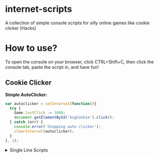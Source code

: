 # internet-scripts
A collection of simple console scripts for silly online games like cookie clicker [Hacks]

# How to use?
To open the console on your browser, click CTRL+Shift+C, then click the console tab, paste the script in, and have fun!

## Cookie Clicker

**Simple AutoClicker:**
```javascript
var autoclicker = setInterval(function(){
  try {
    Game.lastClick -= 1000;
    document.getElementById('bigCookie').click();
  } catch (err) {
    console.error('Stopping auto clicker');
    clearInterval(autoclicker);
  }
}, 1);
```

<details>
  <summary>Single Line Scripts</summary>

- ```Game.Achievements['<achievement name>'].won=1;``` - unlocks the achievement of your choice

- ```Game.Ascend(1);``` - ascend to a heavenly space, turning your cookies into Heavenly Chips and Prestige

- ```Game.AscendTimer=<time>;``` - change the Ascend Timer

- ```Game.bakeryName="<bakery name>";``` - set a name for your bakery

- ```Game.bakeryNameRefresh();``` - refresh your bakery name

- ```Game.BuildAscendTree();``` - build the Ascend Tree

- ```Game.buyBulk=<1/10/100>;``` - changes your X# buy amount

- ```Game.CalculateGains();``` - calculates gains

- ```Game.computedMouseCps;``` - computes your mouse Cps (mouse cookies per second amount)

- ```Game.computedMouseCps=<your desired mouse Cps amount>;``` - change your mouse Cps

- ```Game.dragonLevel=<level>;``` - set your dragon level

- ```Game.gainLumps(<amount of lumps>);``` - add as many lumps as you want

- ```Game.Has('<achievement name>');``` - check if you have a certain achievement

- ```Game.killShimmers();``` - removes all shimmers

- ```Game.LoadSave();``` - load a saved file

- ```Game.LoadSave(local);``` - load a local save file

- ```Game.localStorageGet(Game.SaveTo);``` - save your game locally

- ```Game.MaxSpecials();``` - get the max amount of specials

- ```Game.Milk = <amount>;``` - change your milk amount

- ```Game.milkProgress = <milk amount>;``` - change your milk progress

- ```Game.mousePointer=0;``` - change your mouse pointer

- ```Game.particlesUpdate();``` - update particles

- ```Game.popups=0;``` - remove the game's popup notifications

- ```Game.RuinTheFun(1);``` - unlock everything)

- ```Game.santaLevel=<level>;``` - set the game's santa level

- ```Game.sesame=0;``` - turn sesame on or off

- ```Game.SesameReset();``` - reset the game

- ```Game.SetAllAchievs(1);``` - unlock all achievements

- ```Game.SetAllUpgrade(1);``` - get all upgrades

- ```Game.Win('<achievement name>');``` - another way to unlock an achievement of your choice

- ```Timer.track('milk');``` - lets you track the milk timer
</details>

